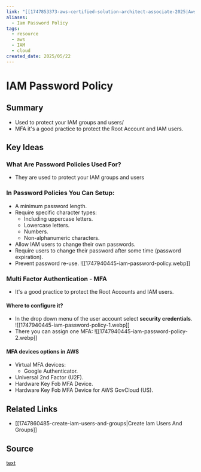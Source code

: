 ```yaml
---
link: "[[1747853373-aws-certified-solution-architect-associate-2025|Aws Certified Solution Architect Associate 2025]]"
aliases:
  - Iam Password Policy
tags:
  - resource
  - aws
  - IAM
  - cloud
created_date: 2025/05/22
---
```

# IAM Password Policy
## Summary
- Used to protect your IAM groups and users/
- MFA it's a good practice to protect the Root Account and IAM users.
## Key Ideas
### What Are Password Policies Used For?
- They are used to protect your IAM groups and users
### In Password Policies You Can Setup:
- A minimum password length.
- Require specific character types:
	- Including uppercase letters.
	- Lowercase letters.
	- Numbers.
	- Non-alphanumeric characters.
- Allow IAM users to change their own passwords.
- Require users to change their password after some time (password expiration).
- Prevent password re-use.
![[1747940445-iam-password-policy.webp]]
### Multi Factor Authentication - MFA
- It's a good practice to protect the Root Accounts and IAM users.
#### Where to configure it?
- In the drop down menu of the user account select **security credentials**.
![[1747940445-iam-password-policy-1.webp]]
- There you can assign one MFA:
![[1747940445-iam-password-policy-2.webp]]
#### MFA devices options in AWS
- Virtual MFA devices:
	- Google Authenticator.
- Universal 2nd Factor (U2F).
- Hardware Key Fob MFA Device.
- Hardware Key Fob MFA Device for AWS GovCloud (US).
## Related Links
- [[1747860485-create-iam-users-and-groups|Create Iam Users And Groups]]
## Source
[text](url) 